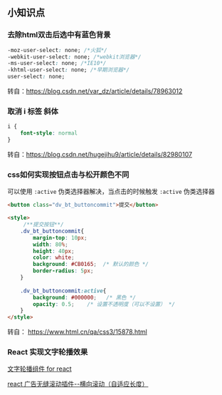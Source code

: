 ## 小知识点

### 去除html双击后选中有蓝色背景

```css
-moz-user-select: none; /*火狐*/
-webkit-user-select: none; /*webkit浏览器*/
-ms-user-select: none; /*IE10*/
-khtml-user-select: none; /*早期浏览器*/
user-select: none;
```

转自：https://blog.csdn.net/var_dz/article/details/78963012



### 取消 i 标签 斜体 

```css
i {
    font-style: normal
}
```

转自：https://blog.csdn.net/hugejihu9/article/details/82980107



### css如何实现按钮点击与松开颜色不同

可以使用 `:active` 伪类选择器解决，当点击的时候触发 `:active` 伪类选择器

```html
<button class="dv_bt_buttoncommit">提交</button>

<style>
	 /**提交按钮**/
    .dv_bt_buttoncommit{
        margin-top: 10px;
        width: 80%;
        height: 40px;
        color: white;
        background: #CB0165;  /* 默认的颜色 */
        border-radius: 5px;
    }
    
    .dv_bt_buttoncommit:active{
        background: #000000;   /* 黑色 */
        opacity: 0.5;    /* 设置不透明度（可以不设置） */
    }
</style>
```

转自： https://www.html.cn/qa/css3/15878.html



### React 实现文字轮播效果

[文字轮播组件 for react](https://developer.aliyun.com/mirror/npm/package/react-marquee-text-component)

[react 广告无缝滚动插件--横向滚动（自适应长度）](https://blog.csdn.net/qq_39055963/article/details/103544670)

